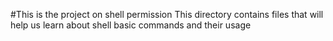 #This is the project on shell permission
This directory contains files that will help us learn about shell basic commands and their usage

